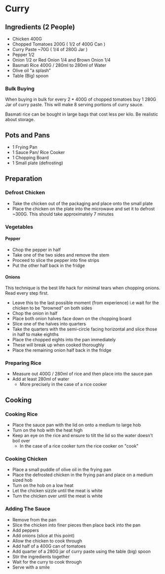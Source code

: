 # Curry

## Ingredients (2 People)

- Chicken 400G
- Chopped Tomatoes 200G ( 1/2 of 400G Can )
- Curry Paste ~70G ( 1/4 of 280G Jar )
- Pepper 1/2
- Onion 1/2 or Red Onion 1/4 and Brown Onion 1/4
- Basmati Rice 400G / 280ml to 280ml of Water
- Olive oil "a splash"
- Table (Big) spoon

### Bulk Buying

When buying in bulk for every 2 * 400G of chopped tomatoes buy 1 280G Jar of curry paste. This will make 8 serving portions of curry sauce.

Basmati rice can be bought in large bags that cost less per kilo. Be realistic about storage.

## Pots and Pans

- 1 Frying Pan
- 1 Sauce Pan/ Rice Cooker
- 1 Chopping Board
- 1 Small plate (defrosting)

## Preparation

### Defrost Chicken

- Take the chicken out of the packaging and place onto the small plate
- Place the chicken on the plate into the microwave and set it to defrost ~300G. This should take approximately 7 minutes

### Vegetables

#### Pepper

- Chop the pepper in half
- Take one of the two sides and remove the stem
- Proceed to slice the pepper into fine strips
- Put the other half back in the fridge

#### Onions

This technique is the best life hack for minimal tears when chopping onions. Read every step first.

- Leave this to the last possible moment (from experience) i.e wait for the chicken to be "browned" on both sides
- Chop the onion in half
- Place both onion halves face down on the chopping board
- Slice one of the halves into quarters
- Take the quarters with the semi-circle facing horizontal and slice those in half to make eighths
- Place the chopped eights into the pan immediately
- These will break up when cooked thoroughly
- Place the remaining onion half back in the fridge

### Preparing Rice

- Measure out 400G / 280ml of rice and then place into the sauce pan
- Add at least 280ml of water
  - More precisely in the case of a rice cooker

## Cooking

### Cooking Rice

- Place the sauce pan with the lid on onto a medium to large hob
- Turn on the hob with the heat high
- Keep an eye on the rice and ensure to tilt the lid so the water doesn't boil over
  - In the case of a rice cooker turn the rice cooker on "cook"

### Cooking Chicken

- Place a small puddle of olive oil in the frying pan
- Place the defrosted chicken in the frying pan and place on a medium sized hob
- Turn on the hob on a low heat
- Let the chicken sizzle until the meat is white
- Turn the chicken over until the meat is white

### Adding The Sauce

- Remove from the pan
- Slice the chicken into finer pieces then place back into the pan
- Add peppers
- Add onions (slice at this point)
- Allow the chicken to cook through
- Add half of a 400G can of tomatoes
- Add quarter of a 280G jar of curry paste using the table (big) spoon
- Stir the ingredients together
- Wait for the curry to cook through
- Serve with a smile
